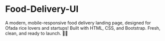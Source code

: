 # Food-Delivery-UI
A modern, mobile-responsive food delivery landing page, designed for Ofada rice lovers and startups! Built with HTML, CSS, and Bootstrap. Fresh, clean, and ready to launch. 🍚✨
